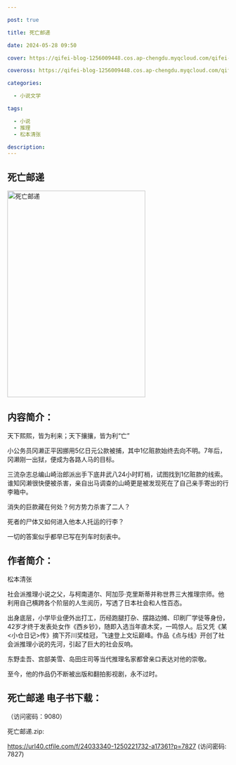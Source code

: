 ```yaml
---

post: true

title: 死亡邮递

date: 2024-05-28 09:50

cover: https://qifei-blog-1256009448.cos.ap-chengdu.myqcloud.com/qifei-blog/65f7a1b29f345e8d03b4a028.jpg

coveross: https://qifei-blog-1256009448.cos.ap-chengdu.myqcloud.com/qifei-blog/65f7a1b29f345e8d03b4a028.jpg

categories:

  - 小说文学

tags:

  - 小说
  - 推理
  - 松本清张

description:
---
```


## 死亡邮递
<img alt=" 死亡邮递" class="aligncenter loaded" data-was-processed="true" decoding="async" fetchpriority="high" height="471" src="https://qifei-blog-1256009448.cos.ap-chengdu.myqcloud.com/qifei-blog/65f7a1b29f345e8d03b4a028.jpg" style="cursor: zoom-in;" width="314"/>

## 内容简介：

天下熙熙，皆为利来；天下攘攘，皆为利“亡”

小公务员冈濑正平因挪用5亿日元公款被捕，其中1亿赃款始终去向不明。7年后，冈濑刚一出狱，便成为各路人马的目标。

三流杂志总编山崎治郎派出手下底井武八24小时盯梢，试图找到1亿赃款的线索。谁知冈濑很快便被杀害，亲自出马调查的山崎更是被发现死在了自己亲手寄出的行李箱中。

消失的巨款藏在何处？何方势力杀害了二人？

死者的尸体又如何进入他本人托运的行李？

一切的答案似乎都早已写在列车时刻表中。

## 作者简介：

松本清张

社会派推理小说之父，与柯南道尔、阿加莎·克里斯蒂并称世界三大推理宗师。他利用自己横跨各个阶层的人生阅历，写透了日本社会和人性百态。

出身底层，小学毕业便外出打工，历经跑腿打杂、摆路边摊、印刷厂学徒等身份，42岁才终于发表处女作《西乡钞》，随即入选当年直木奖，一鸣惊人。后又凭《某&lt;小仓日记&gt;传》摘下芥川奖桂冠，飞速登上文坛巅峰。作品《点与线》开创了社会派推理小说的先河，引起了巨大的社会反响。

东野圭吾、宫部美雪、岛田庄司等当代推理名家都曾亲口表达对他的崇敬。

至今，他的作品仍不断被出版和翻拍影视剧，永不过时。

## 死亡邮递 电子书下载：

 （访问密码：9080）

死亡邮递.zip: 

https://url40.ctfile.com/f/24033340-1250221732-a17361?p=7827 (访问密码: 7827)
